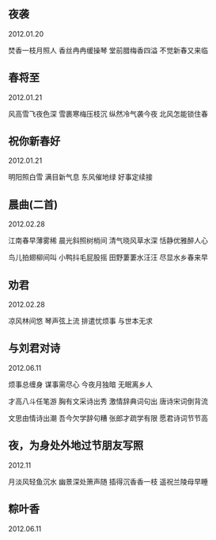 夜袭
---

2012.01.20

焚香一枝月照人
香丝冉冉缓操琴
堂前腊梅香四溢
不觉新春又来临

春将至
---

2012.01.21

风高雪飞夜色深
雪裹寒梅压枝沉
纵然冷气袭今夜
北风怎能锁住春

祝你新春好
---

2012.01.21

明阳照白雪
满目新气息
东风催地绿
好事定续接

晨曲(二首)
---

2012.02.28

江南春早薄雾稀
晨光斜照树梢间
清气晓风草水深
恬静优雅醉人心

鸟儿拍翅柳间叫
小鸭抖毛屁股摇
田野萋萋水汪汪
尽显水乡春来早

劝君
---

2012.02.28

凉风林间悠
琴声弦上流
排遣忧烦事
与世本无求

与刘君对诗
---

2012.06.11

烦事总缠身
谋事需尽心
今夜月独暗
无眠离乡人

才高八斗任笔游
胸有文采诗出秀
激情辞典词句出
唐诗宋词倒背流

文思由情诗出潮
吾今欠学辞句糟
张郎才疏学有限
愿君诗词节节高

夜，为身处外地过节朋友写照
----

2012.11

月淡风轻鱼沉水
幽景深处箫声随
插得沉香香一枝
遥祝兰陵母早睡

粽叶香
---

2012.06.11

